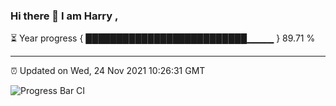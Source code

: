 ### Hi there 👋 I am Harry , 

⏳ Year progress { ██████████████████████████▁▁▁▁ } 89.71 %

---

⏰ Updated on Wed, 24 Nov 2021 10:26:31 GMT

![Progress Bar CI](https://github.com/duykhang68/duykhang68/workflows/Progress%20Bar%20CI/badge.svg)
